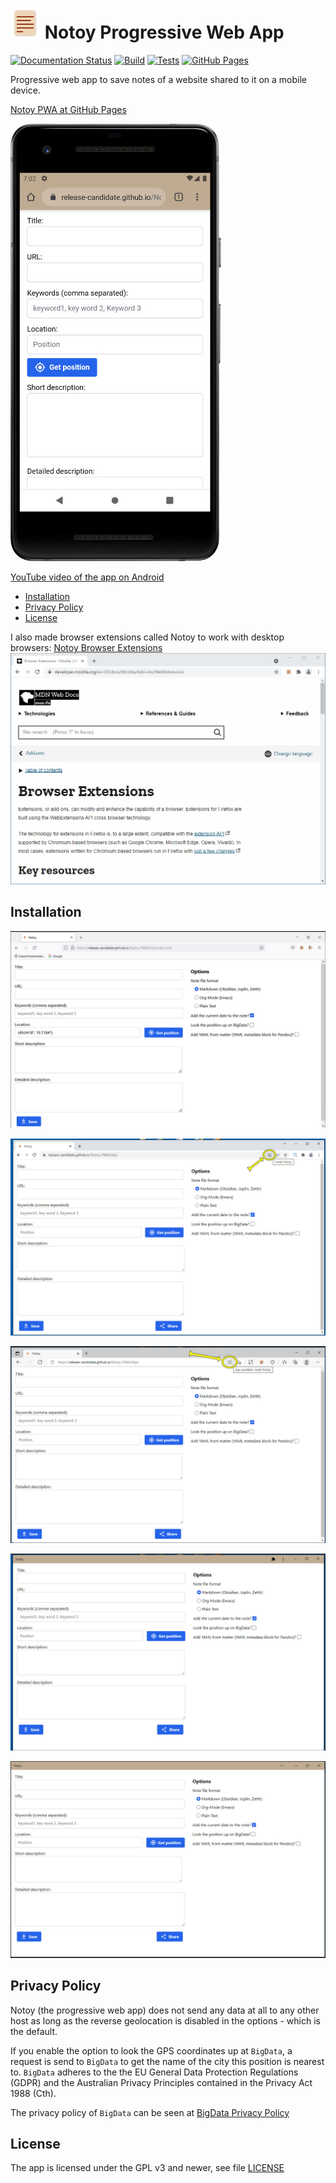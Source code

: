 # ![](./assets/icons/transparent_48.png) Notoy Progressive Web App <!-- omit in toc -->

[![Documentation Status](https://readthedocs.org/projects/notoy-pwa/badge/?version=latest)](https://notoy-pwa.readthedocs.io/en/latest/?badge=latest)
[![Build](https://github.com/Release-Candidate/Notoy-PWA/actions/workflows/build.yml/badge.svg)](https://github.com/Release-Candidate/Notoy-PWA/actions/workflows/build.yml)
[![Tests](https://github.com/Release-Candidate/Notoy-PWA/actions/workflows/tests.yml/badge.svg)](https://github.com/Release-Candidate/Notoy-PWA/actions/workflows/tests.yml)
[![GitHub Pages](https://github.com/Release-Candidate/Notoy-PWA/actions/workflows/pages/pages-build-deployment/badge.svg)](https://github.com/Release-Candidate/Notoy-PWA/actions/workflows/pages/pages-build-deployment)

Progressive web app to save notes of a website shared to it on a mobile device.

[Notoy PWA at GitHub Pages](https://release-candidate.github.io/Notoy-PWA/http/index.html)

![Notoy app on mobile](./docs/images/android.jpg)

[YouTube video of the app on Android](https://youtu.be/xJgV62jFl-s)

- [Installation](#installation)
- [Privacy Policy](#privacy-policy)
- [License](#license)

I also made browser extensions called Notoy to work with desktop browsers: [Notoy Browser Extensions](https://github.com/Release-Candidate/Notoy-BrowserExtensions)
![GIF showing the usage of the Notoy browser extension](https://github.com/Release-Candidate/Notoy-BrowserExtensions/raw/main/docs/images/video_en_mdn.gif)

## Installation

![Screenshot of the website in Firefox](./docs/images/firefox.jpg)

![Screenshot of the installation of the desktop app using Chrome](docs/images/install_chrome_en.jpg)

![Screenshot of the installation of the desktop app using Edge](./docs/images/install_edge_en.jpg)

![Screenshot of the installed app in Chrome](./docs/images/installed_chrome_en.jpg)

![Screenshot of the installed app in Edge](docs/images/installed_edge_en.jpg)

## Privacy Policy

Notoy (the progressive web app) does not send any data at all to any other host as long as the reverse geolocation is disabled in the options - which is the default.

If you enable the option to look the GPS coordinates up at `BigData`, a request is send to `BigData` to get the name of the city this position is nearest to. `BigData` adheres to the the EU General Data Protection Regulations (GDPR) and the Australian Privacy Principles contained in the Privacy Act 1988 (Cth).

The privacy policy of `BigData` can be seen at [BigData Privacy Policy](https://www.bigdatacloud.com/privacy-and-cookie-policy)

## License

The app is licensed under the GPL v3 and newer, see file [LICENSE](./LICENSE)
